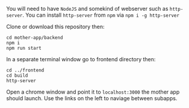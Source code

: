 You will need to have `NodeJS` and somekind of webserver such as `http-server`. You can install `http-server` from `npm` via `npm i -g http-server`

Clone or download this repository then:

```
cd mother-app/backend
npm i
npm run start
```

In a separate terminal window go to frontend directory then:

```
cd ../frontend
cd build
http-server
```

Open a chrome window and point it to `localhost:3000` the mother app should launch. Use the links on the left to naviage between subapps. 
